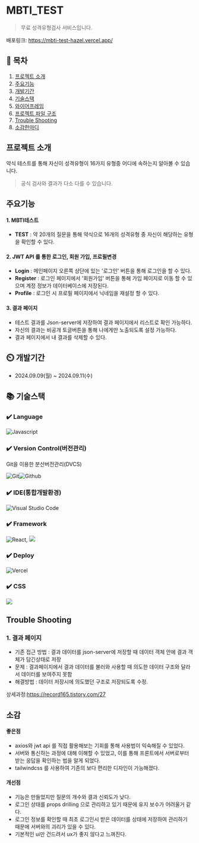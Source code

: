 # MBTI_TEST

> 무료 성격유형검사 서비스입니다.

배포링크: https://mbti-test-hazel.vercel.app/

## 📖 목차

1. [프로젝트 소개](#프로젝트-소개)
2. [주요기능](#주요기능)
3. [개발기간](#개발기간)
4. [기술스택](#기술스택)
5. [와이어프레임](#와이어프레임)
6. [프로젝트 파일 구조](#프로젝트-파일-구조)
7. [Trouble Shooting](#trouble-shooting)
8. [소감한마디](#소감-한-마디)

## 프로젝트 소개

약식 테스트를 통해 자신이 성격유형이 16가지 유형중 어디에 속하는지 알아볼 수 있습니다.

> 공식 검사와 결과가 다소 다를 수 있습니다.

## 주요기능

#### 1. MBTI테스트

- **TEST** : 약 20개의 질문을 통해 약식으로 16개의 성격유형 중 자신이 해당하는 유형을 확인할 수 있다.

#### 2. JWT API 를 통한 로그인, 회원 가입, 프로필변경

- **Login** : 메인페이지 오른쪽 상단에 있는 '로그인' 버튼을 통해 로그인을 할 수 있다.
- **Register** : 로그인 페이지에서 '회원가입' 버튼을 통해 가입 페이지로 이동 할 수 있으며 계정 정보가 데이터베이스에 저장된다.
- **Profile** : 로그인 시 프로필 페이지에서 닉네임을 재설정 할 수 있다.

#### 3. 결과 페이지

- 테스트 결과를 Json-server에 저장하여 결과 페이지에서 리스트로 확인 가능하다.
- 자신의 결과는 비공개 토글버튼을 통해 나에게만 노출되도록 설정 가능하다.
- 결과 페이지에서 내 결과를 삭제할 수 있다.

## ⏲️ 개발기간

- 2024.09.09(월) ~ 2024.09.11(수)

## 📚️ 기술스택

### ✔️ Language

![Javascript](https://img.shields.io/badge/JavaScript-F7DF1E?style=for-the-badge&logo=JavaScript&logoColor=white)

### ✔️ Version Control(버전관리)

Git을 이용한 분산버전관리(DVCS)

![Git](https://img.shields.io/badge/GIT-E44C30?style=for-the-badge&logo=git&logoColor=white)![Github](https://img.shields.io/badge/GitHub-100000?style=for-the-badge&logo=github&logoColor=white)

### ✔️ IDE(통합개발환경)

![Visual Studio Code](https://img.shields.io/badge/Visual_Studio_Code-0078D4?style=for-the-badge&logo=visual%20studio%20code&logoColor=white)

### ✔️ Framework

![React](https://img.shields.io/badge/React-20232A?style=for-the-badge&logo=react&logoColor=61DAFB),
<img src="https://img.shields.io/badge/vite-646CFF?style=for-the-badge&logo=vite&logoColor=white">

### ✔️ Deploy

![Vercel](https://img.shields.io/badge/Vercel-000000?style=for-the-badge&logo=vercel&logoColor=white)

### ✔️ CSS

<img src="https://img.shields.io/badge/tailwindcss-06B6D4?style=for-the-badge&logo=tailwindcss&logoColor=white">

## Trouble Shooting

### 1. 결과 페이지

- 기존 접근 방법 : 결과 데이터를 json-server에 저장할 때 데이터 객체 안에 결과 객체가 담긴상태로 저장
- 문제 : 결과페이지에서 결과 데이터를 불러와 사용할 때 의도한 데이터 구조와 달라서 데이터를 보여주지 못함
- 해결방법 : 데이터 저장시에 의도했던 구조로 저장되도록 수정.

상세과정:https://record165.tistory.com/27

## 소감

#### 좋은점

- axios와 jwt api 를 직접 활용해보는 기회를 통해 사용법이 익숙해질 수 있었다.
- 서버와 통신하는 과정에 대해 이해할 수 있었고, 이를 통해 프론트에서 서버로부터 받는 응답을 확인하는 법을 알게 되었다.
- tailwindcss 를 사용하여 기존의 보다 편리한 디자인이 가능해졌다.

#### 개선점

- 기능은 만들었지만 질문의 개수와 결과 신뢰도가 낮다.
- 로그인 상태를 props drilling 으로 관리하고 있기 때문에 유지 보수가 어려울거 같다.
- 로그인 정보를 확인할 때 최초 로그인시 받은 데이터를 상태에 저장하여 관리하기 때문에 서버와의 괴리가 있을 수 있다.
- 기본적인 ui만 건드려서 ux가 좋지 않다고 느껴진다.
